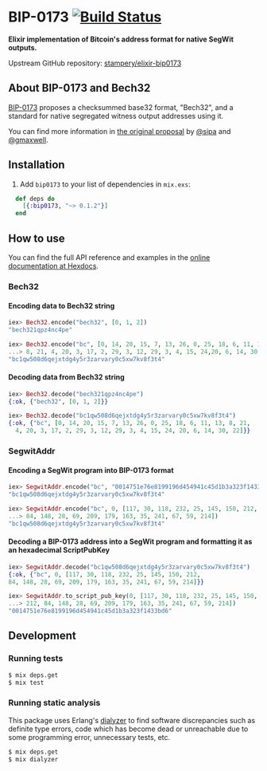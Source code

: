 # BIP-0173 [![Build Status](https://travis-ci.org/stampery/elixir-bip0173.svg?branch=master)](https://travis-ci.org/stampery/elixir-bip0173)

**Elixir implementation of Bitcoin's address format for native SegWit outputs.**

Upstream GitHub repository: [stampery/elixir-bip0173](https://github.com/stampery/elixir-bip0173)

## About BIP-0173 and Bech32

[BIP-0173](https://github.com/bitcoin/bips/blob/master/bip-0173.mediawiki) proposes a checksummed base32 format, "Bech32", and a standard for native segregated witness output addresses using it.

You can find more information in [the original proposal](https://github.com/bitcoin/bips/blob/master/bip-0173.mediawiki) by [@sipa](https://github.com/sipa) and [@gmaxwell](https://github.com/gmaxwell).

## Installation

  1. Add `bip0173` to your list of dependencies in `mix.exs`:

```elixir
  def deps do
    [{:bip0173, "~> 0.1.2"}]
  end
```

## How to use

You can find the full API reference and examples in the [online documentation at Hexdocs](https://hexdocs.pm/bip0173/api-reference.html).

### Bech32

#### Encoding data to Bech32 string
```elixir
iex> Bech32.encode("bech32", [0, 1, 2])
"bech321qpz4nc4pe"
```
```elixir
iex> Bech32.encode("bc", [0, 14, 20, 15, 7, 13, 26, 0, 25, 18, 6, 11, 13,
...> 8, 21, 4, 20, 3, 17, 2, 29, 3, 12, 29, 3, 4, 15, 24,20, 6, 14, 30, 22])
"bc1qw508d6qejxtdg4y5r3zarvary0c5xw7kv8f3t4"
```

#### Decoding data from Bech32 string
```elixir
iex> Bech32.decode("bech321qpz4nc4pe")
{:ok, {"bech32", [0, 1, 2]}}
```
``` elixir
iex> Bech32.decode("bc1qw508d6qejxtdg4y5r3zarvary0c5xw7kv8f3t4")
{:ok, {"bc", [0, 14, 20, 15, 7, 13, 26, 0, 25, 18, 6, 11, 13, 8, 21,
  4, 20, 3, 17, 2, 29, 3, 12, 29, 3, 4, 15, 24, 20, 6, 14, 30, 22]}}
```

### SegwitAddr

#### Encoding a SegWit program into BIP-0173 format
```elixir
iex> SegwitAddr.encode("bc", "0014751e76e8199196d454941c45d1b3a323f1433bd6")
"bc1qw508d6qejxtdg4y5r3zarvary0c5xw7kv8f3t4"
```
```elixir
iex> SegwitAddr.encode("bc", 0, [117, 30, 118, 232, 25, 145, 150, 212,
...> 84, 148, 28, 69, 209, 179, 163, 35, 241, 67, 59, 214])
"bc1qw508d6qejxtdg4y5r3zarvary0c5xw7kv8f3t4"
```

#### Decoding a BIP-0173 address into a SegWit program and formatting it as an hexadecimal ScriptPubKey
```elixir
iex> SegwitAddr.decode("bc1qw508d6qejxtdg4y5r3zarvary0c5xw7kv8f3t4")
{:ok, {"bc", 0, [117, 30, 118, 232, 25, 145, 150, 212,
84, 148, 28, 69, 209, 179, 163, 35, 241, 67, 59, 214]}}
```
```elixir
iex> SegwitAddr.to_script_pub_key(0, [117, 30, 118, 232, 25, 145, 150,
...> 212, 84, 148, 28, 69, 209, 179, 163, 35, 241, 67, 59, 214])
"0014751e76e8199196d454941c45d1b3a323f1433bd6"
```

## Development

### Running tests
```bash
$ mix deps.get
$ mix test
```

### Running static analysis

This package uses Erlang's [dialyzer](http://erlang.org/doc/man/dialyzer.html) to find software discrepancies such as definite type errors, code which has become dead or unreachable due to some programming error, unnecessary tests, etc.

```bash
$ mix deps.get
$ mix dialyzer
```
